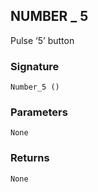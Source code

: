 ## NUMBER \_  5

Pulse ‘5’ button


### Signature

`Number_5 ()`


### Parameters

`None`


### Returns

`None`